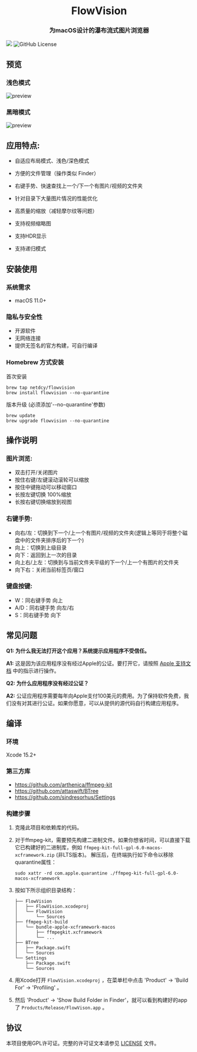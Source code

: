 <p align="center">
<h1 align="center">FlowVision</h1>
<h3 align="center">为macOS设计的瀑布流式图片浏览器</h3> 
</p>

[![](https://img.shields.io/github/release/netdcy/FlowVision.svg)](https://github.com/netdcy/FlowVision/releases/latest?color=blue "GitHub release") ![GitHub License](https://img.shields.io/github/license/netdcy/FlowVision?color=blue)

## 预览

### 浅色模式
![preview](https://netdcy.github.io/FlowVision/docs/preview_2.png)

### 黑暗模式
![preview](https://netdcy.github.io/FlowVision/docs/preview_1.png)

## 应用特点:

 - 自适应布局模式、浅色/深色模式

 - 方便的文件管理（操作类似 Finder）

 - 右键手势、快速查找上一个/下一个有图片/视频的文件夹

 - 针对目录下大量图片情况的性能优化

 - 高质量的缩放（减轻摩尔纹等问题）

 - 支持视频缩略图

 - 支持HDR显示

 - 支持递归模式

## 安装使用

### 系统需求

 - macOS 11.0+

### 隐私与安全性

 - 开源软件
 - 无网络连接
 - 提供无签名的官方构建，可自行编译

### Homebrew 方式安装

首次安装
```
brew tap netdcy/flowvision
brew install flowvision --no-quarantine
```
版本升级 (必须添加'--no-quarantine'参数)
```
brew update
brew upgrade flowvision --no-quarantine
```

## 操作说明

### 图片浏览:
 - 双击打开/关闭图片
 - 按住右键/左键滚动滚轮可以缩放
 - 按住中键拖动可以移动窗口
 - 长按左键切换 100%缩放
 - 长按右键切换缩放到视图
### 右键手势:
 - 向右/左：切换到下一个/上一个有图片/视频的文件夹(逻辑上等同于将整个磁盘中的文件夹排序后的下一个)
 - 向上：切换到上级目录
 - 向下：返回到上一次的目录
 - 向上右/上左：切换到与当前文件夹平级的下一个/上一个有图片的文件夹
 - 向下右：关闭当前标签页/窗口
### 键盘按键:
 - W：同右键手势 向上
 - A/D：同右键手势 向左/右
 - S：同右键手势 向下

## 常见问题

**Q1: 为什么我无法打开这个应用？系统提示应用程序不受信任。**

**A1:** 这是因为该应用程序没有经过Apple的公证。要打开它，请按照 [Apple 支持文档](https://support.apple.com/102445#openanyway) 中的指示进行操作。

**Q2: 为什么应用程序没有经过公证？**

**A2:** 公证应用程序需要每年向Apple支付100美元的费用。为了保持软件免费，我们没有对其进行公证。如果你愿意，可以从提供的源代码自行构建应用程序。

## 编译

### 环境

Xcode 15.2+

### 第三方库

 - https://github.com/arthenica/ffmpeg-kit
 - https://github.com/attaswift/BTree
 - https://github.com/sindresorhus/Settings

### 构建步骤

1. 克隆此项目和依赖库的代码。
2. 对于ffmpeg-kit，需要预先构建二进制文件。如果你想省时间，可以直接下载它已构建好的二进制库，例如 `ffmpeg-kit-full-gpl-6.0-macos-xcframework.zip` (非LTS版本)。 解压后，在终端执行如下命令以移除quarantine属性：

    ```
    sudo xattr -rd com.apple.quarantine ./ffmpeg-kit-full-gpl-6.0-macos-xcframework
    ```

3. 按如下所示组织目录结构：

    ```
    ├── FlowVision
    │   ├── FlowVision.xcodeproj
    │   └── FlowVision
    │       └── Sources
    ├── ffmpeg-kit-build
    │   └── bundle-apple-xcframework-macos
    │       ├── ffmpegkit.xcframework
    │       └── ...
    ├── BTree
    │   ├── Package.swift
    │   └── Sources
    └── Settings
        ├── Package.swift
        └── Sources
    ```

4. 用Xcode打开 `FlowVision.xcodeproj` ，在菜单栏中点击 'Product' -> 'Build For' -> 'Profiling' 。
5. 然后 'Product' -> 'Show Build Folder in Finder'，就可以看到构建好的app了 `Products/Release/FlowVison.app` 。

## 协议

本项目使用GPL许可证。完整的许可证文本请参见 [LICENSE](https://github.com/netdcy/FlowVision/blob/main/LICENSE) 文件。